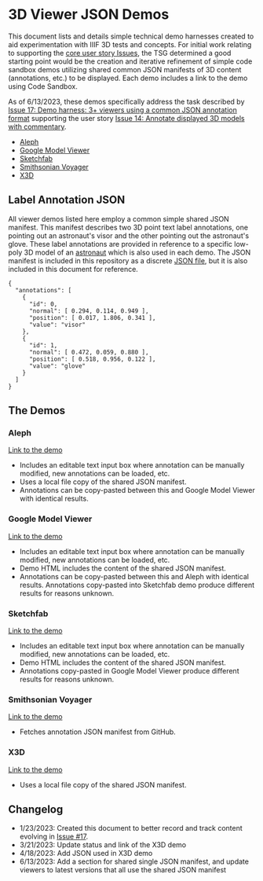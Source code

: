 # 3D Viewer JSON Demos

This document lists and details simple technical demo harnesses created to aid experimentation with IIIF 3D tests and concepts. For initial work relating to supporting the [core user story Issues](https://github.com/IIIF/3d/issues?q=is%3Aopen+is%3Aissue+label%3A%22core+user+story%22), the TSG determined a good starting point would be the creation and iterative refinement of simple code sandbox demos utilizing shared common JSON manifests of 3D content (annotations, etc.) to be displayed. Each demo includes a link to the demo using Code Sandbox. 

As of 6/13/2023, these demos specifically address the task described by [Issue 17: Demo harness: 3+ viewers using a common JSON annotation format](https://github.com/IIIF/3d/issues/17) supporting the user story [Issue 14: Annotate displayed 3D models with commentary](https://github.com/IIIF/3d/issues/14).

- [Aleph](#aleph)
- [Google Model Viewer](#google-model-viewer)
- [Sketchfab](#sketchfab)
- [Smithsonian Voyager](#smithsonian-voyager)
- [X3D](#x3d)

## Label Annotation JSON

All viewer demos listed here employ a common simple shared JSON manifest. This manifest describes two 3D point text label annotations, one pointing out an astronaut's visor and the other pointing out the astronaut's glove. These label annotations are provided in reference to a specific low-poly 3D model of an [astronaut](https://cdn.glitch.com/36cb8393-65c6-408d-a538-055ada20431b/Astronaut.glb) which is also used in each demo. The JSON manifest is included in this repository as a discrete [JSON file](https://github.com/IIIF/3d/blob/main/demo/json/label-annotation-issue-17.json), but it is also included in this document for reference. 

```
{
  "annotations": [
    {
      "id": 0,
      "normal": [ 0.294, 0.114, 0.949 ],
      "position": [ 0.017, 1.806, 0.341 ],
      "value": "visor"
    },
    {
      "id": 1,
      "normal": [ 0.472, 0.059, 0.880 ],
      "position": [ 0.518, 0.956, 0.122 ],
      "value": "glove"
    }
  ]
}
```

## The Demos

### Aleph

[Link to the demo](https://codesandbox.io/s/aleph-annotation-demo-common-annotation-json-8rbos9)

- Includes an editable text input box where annotation can be manually modified, new annotations can be loaded, etc.
- Uses a local file copy of the shared JSON manifest.
- Annotations can be copy-pasted between this and Google Model Viewer with identical results.

### Google Model Viewer

[Link to the demo](https://codesandbox.io/s/model-viewer-annotations-demo-3k5tqo)

- Includes an editable text input box where annotation can be manually modified, new annotations can be loaded, etc.
- Demo HTML includes the content of the shared JSON manifest.
- Annotations can be copy-pasted between this and Aleph with identical results. Annotations copy-pasted into Sketchfab demo produce different results for reasons unknown.

### Sketchfab

[Link to the demo](https://codesandbox.io/s/sad-lena-b39r00?file=/src/index.js)

- Includes an editable text input box where annotation can be manually modified, new annotations can be loaded, etc.
- Demo HTML includes the content of the shared JSON manifest.
- Annotations copy-pasted in Google Model Viewer produce different results for reasons unknown.

### Smithsonian Voyager

[Link to the demo](https://codesandbox.io/s/voyager-annotations-demo-forked-rqivl4?file=/index.html)

- Fetches annotation JSON manifest from GitHub.

### X3D

[Link to the demo](https://codesandbox.io/p/github/vincentmarchetti/x3d-remote-annotation)

- Uses a local file copy of the shared JSON manifest.

## Changelog

- 1/23/2023: Created this document to better record and track content evolving in [Issue #17](https://github.com/IIIF/3d/issues/17).
- 3/21/2023: Update status and link of the X3D demo
- 4/18/2023: Add JSON used in X3D demo
- 6/13/2023: Add a section for shared single JSON manifest, and update viewers to latest versions that all use the shared JSON manifest
